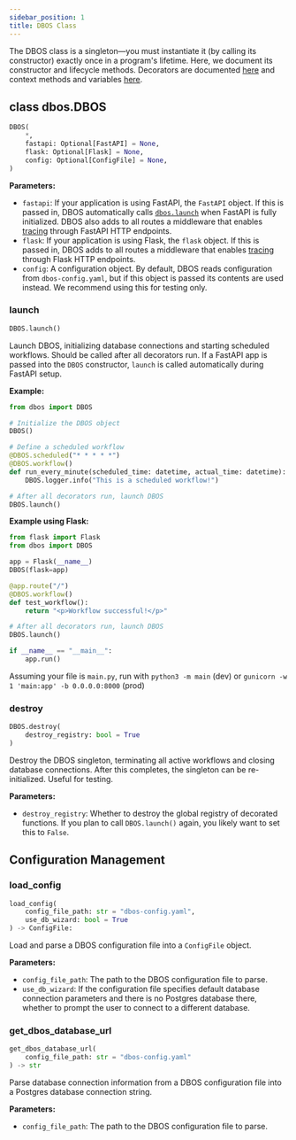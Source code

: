 ```yaml
---
sidebar_position: 1
title: DBOS Class
---
```


The DBOS class is a singleton&mdash;you must instantiate it (by calling its constructor) exactly once in a program's lifetime.
Here, we document its constructor and lifecycle methods.
Decorators are documented [here](./decorators.md) and context methods and variables [here](./contexts.md).

## class dbos.DBOS

```python
DBOS(
    *,
    fastapi: Optional[FastAPI] = None,
    flask: Optional[Flask] = None,
    config: Optional[ConfigFile] = None,
)
```

**Parameters:**
- `fastapi`: If your application is using FastAPI, the `FastAPI` object. If this is passed in, DBOS automatically calls [`dbos.launch`](#launch) when FastAPI is fully initialized. DBOS also adds to all routes a middleware that enables [tracing](../tutorials/logging-and-tracing.md#tracing) through FastAPI HTTP endpoints.
- `flask`: If your application is using Flask, the `flask` object. If this is passed in, DBOS adds to all routes a middleware that enables [tracing](../tutorials/logging-and-tracing.md#tracing) through Flask HTTP endpoints.
- `config`: A configuration object. By default, DBOS reads configuration from `dbos-config.yaml`, but if this object is passed its contents are used instead. We recommend using this for testing only.


### launch

```python
DBOS.launch()
```

Launch DBOS, initializing database connections and starting scheduled workflows.
Should be called after all decorators run.
If a FastAPI app is passed into the `DBOS` constructor, `launch` is called automatically during FastAPI setup.

**Example:**
```python
from dbos import DBOS

# Initialize the DBOS object
DBOS()

# Define a scheduled workflow
@DBOS.scheduled("* * * * *")
@DBOS.workflow()
def run_every_minute(scheduled_time: datetime, actual_time: datetime):
    DBOS.logger.info("This is a scheduled workflow!")

# After all decorators run, launch DBOS
DBOS.launch()
```

**Example using Flask:**
```python
from flask import Flask
from dbos import DBOS

app = Flask(__name__)
DBOS(flask=app)

@app.route("/")
@DBOS.workflow()
def test_workflow():
    return "<p>Workflow successful!</p>"

# After all decorators run, launch DBOS
DBOS.launch()

if __name__ == "__main__":
    app.run()
```

Assuming your file is `main.py`, run with `python3 -m main` (dev) or `gunicorn -w 1 'main:app' -b 0.0.0.0:8000` (prod)

### destroy

```python
DBOS.destroy(
    destroy_registry: bool = True
)
```

Destroy the DBOS singleton, terminating all active workflows and closing database connections.
After this completes, the singleton can be re-initialized.
Useful for testing.

**Parameters:**
- `destroy_registry`: Whether to destroy the global registry of decorated functions. If you plan to call `DBOS.launch()` again, you likely want to set this to `False`.

## Configuration Management

### load_config

```python
load_config(
    config_file_path: str = "dbos-config.yaml",
    use_db_wizard: bool = True
) -> ConfigFile:
```

Load and parse a DBOS configuration file into a `ConfigFile` object.

**Parameters:**
- `config_file_path`: The path to the DBOS configuration file to parse.
- `use_db_wizard`: If the configuration file specifies default database connection parameters and there is no Postgres database there, whether to prompt the user to connect to a different database.

### get_dbos_database_url

```python
get_dbos_database_url(
    config_file_path: str = "dbos-config.yaml"
) -> str
```

Parse database connection information from a DBOS configuration file into a Postgres database connection string.

**Parameters:**
- `config_file_path`: The path to the DBOS configuration file to parse.
